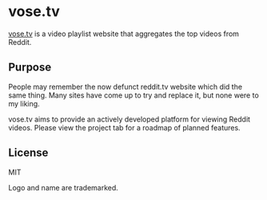 # vose.tv

[vose.tv](https://vose.tv) is a video playlist website that aggregates the top videos from Reddit.

## Purpose

People may remember the now defunct reddit.tv website which did the same thing. Many sites have come up to try and replace it, but none were to my liking.

vose.tv aims to provide an actively developed platform for viewing Reddit videos. Please view the project tab for a roadmap of planned features.

## License

MIT

Logo and name are trademarked.

